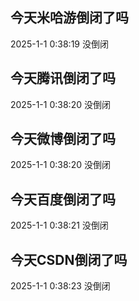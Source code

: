 ## 今天米哈游倒闭了吗

2025-1-1 0:38:19 没倒闭

## 今天腾讯倒闭了吗

2025-1-1 0:38:20 没倒闭

## 今天微博倒闭了吗

2025-1-1 0:38:20 没倒闭

## 今天百度倒闭了吗

2025-1-1 0:38:21 没倒闭

## 今天CSDN倒闭了吗

2025-1-1 0:38:23 没倒闭

